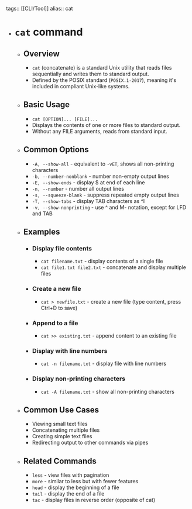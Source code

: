 tags:: [[CLI/Tool]]
alias:: cat

- # `cat` command
	- ## Overview
		- `cat` (concatenate) is a standard Unix utility that reads files sequentially and writes them to standard output.
		- Defined by the POSIX standard (`POSIX.1-2017`), meaning it's included in compliant Unix-like systems.
	- ## Basic Usage
		- `cat [OPTION]... [FILE]...`
		- Displays the contents of one or more files to standard output.
		- Without any FILE arguments, reads from standard input.
	- ## Common Options
		- `-A, --show-all` - equivalent to `-vET`, shows all non-printing characters
		- `-b, --number-nonblank` - number non-empty output lines
		- `-E, --show-ends` - display $ at end of each line
		- `-n, --number` - number all output lines
		- `-s, --squeeze-blank` - suppress repeated empty output lines
		- `-T, --show-tabs` - display TAB characters as ^I
		- `-v, --show-nonprinting` - use ^ and M- notation, except for LFD and TAB
	- ## Examples
		- ### Display file contents
			- `cat filename.txt` - display contents of a single file
			- `cat file1.txt file2.txt` - concatenate and display multiple files
		- ### Create a new file
			- `cat > newfile.txt` - create a new file (type content, press Ctrl+D to save)
		- ### Append to a file
			- `cat >> existing.txt` - append content to an existing file
		- ### Display with line numbers
			- `cat -n filename.txt` - display file with line numbers
		- ### Display non-printing characters
			- `cat -A filename.txt` - show all non-printing characters
	- ## Common Use Cases
		- Viewing small text files
		- Concatenating multiple files
		- Creating simple text files
		- Redirecting output to other commands via pipes
	- ## Related Commands
		- `less` - view files with pagination
		- `more` - similar to less but with fewer features
		- `head` - display the beginning of a file
		- `tail` - display the end of a file
		- `tac` - display files in reverse order (opposite of cat)